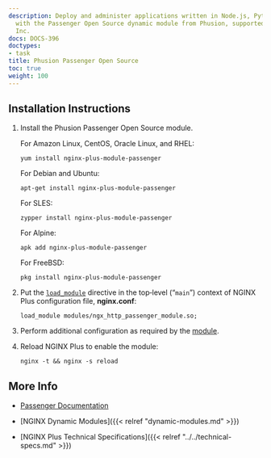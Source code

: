 ```yaml
---
description: Deploy and administer applications written in Node.js, Python, and Ruby
  with the Passenger Open Source dynamic module from Phusion, supported by NGINX,
  Inc.
docs: DOCS-396
doctypes:
- task
title: Phusion Passenger Open Source
toc: true
weight: 100
---
```



<span id="install"></span>
## Installation Instructions

1. Install the Phusion Passenger Open Source module.

   For Amazon Linux, CentOS, Oracle Linux, and RHEL:
  
   ```shell
   yum install nginx-plus-module-passenger
   ```

   For Debian and Ubuntu:
  
   ```shell
   apt-get install nginx-plus-module-passenger
   ```

   For SLES:
 
   ```shell
   zypper install nginx-plus-module-passenger
   ```

   For Alpine:

   ```shell
   apk add nginx-plus-module-passenger
   ```

   For FreeBSD:

   ```shell
   pkg install nginx-plus-module-passenger
   ```

2. Put the [`load_module`](https://nginx.org/en/docs/ngx_core_module.html#load_module) directive in the top‑level (“`main`”) context of NGINX Plus configuration file, **nginx.conf**:

   ```nginx
   load_module modules/ngx_http_passenger_module.so;
   ```

3. Perform additional configuration as required by the [module](https://www.phusionpassenger.com/library/install/nginx/).

4. Reload NGINX Plus to enable the module:

   ```shell
   nginx -t && nginx -s reload
   ```


<span id="info"></span>
## More Info

* [Passenger Documentation](https://www.phusionpassenger.com/library/install/nginx/)

* [NGINX Dynamic Modules]({{< relref "dynamic-modules.md" >}})

* [NGINX Plus Technical Specifications]({{< relref "../../technical-specs.md" >}})
